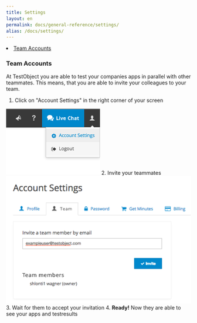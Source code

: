 ```yaml
---
title: Settings
layout: en
permalink: docs/general-reference/settings/
alias: /docs/settings/
---
```

<li><a href="#team-accounts">Team Accounts</a></li>


<h3 id="team-accounts">Team Accounts</h3>
At TestObject you are able to test your companies apps in parallel with other teammates. This means, that you are able to invite your colleagues to your team.

1. Click on "Account Settings" in the right corner of your screen<br/>
<img class="center shadow" src="/img/general-reference/account-settings.png">
2. Invite your teammates<br/>
<img class="center shadow" src="/img/general-reference/invite-teammate.png">
3. Wait for them to accept your invitation
4. <b>Ready!</b> Now they are able to see your apps and testresults
